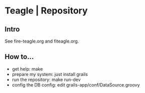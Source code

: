 # Teagle | Repository

## Intro

See fire-teagle.org and fiteagle.org.

## How to...
* get help: make
* prepare my system: just install grails
* run the repository: make run-dev
* config the DB config: edit grails-app/conf/DataSource.groovy
